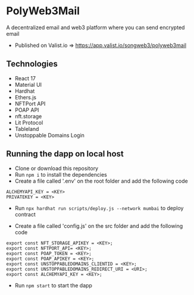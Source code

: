 # PolyWeb3Mail
A decentralized email and web3 platform where you can send encrypted email 

- Published on Valist.io => https://app.valist.io/songweb3/polyweb3mail

## Technologies
- React 17
- Material UI
- Hardhat
- Ethers.js
- NFTPort API
- POAP API
- nft.storage
- Lit Protocol
- Tableland
- Unstoppable Domains Login

## Running the dapp on local host
- Clone or download this repository
- Run `npm i` to install the dependencies
- Create a file called '.env' on the root folder and add the following code
```
ALCHEMYAPI_KEY = <KEY>
PRIVATEKEY = <KEY>
```
- Run `npx hardhat run scripts/deploy.js --network mumbai` to deploy contract

- Create a file called 'config.js' on the src folder and add the following code
```
export const NFT_STORAGE_APIKEY = <KEY>;
export const NFTPORT_API= <KEY>;
export const POAP_TOKEN = <KEY>;
export const POAP_APIKEY = <KEY>;
export const UNSTOPPABLEDOMAINS_CLIENTID = <KEY>;
export const UNSTOPPABLEDOMAINS_REDIRECT_URI = <URI>;
export const ALCHEMYAPI_KEY = <KEY>;
```
- Run `npm start` to start the dapp